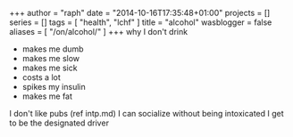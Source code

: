 +++
author = "raph"
date = "2014-10-16T17:35:48+01:00"
projects = []
series = []
tags = [ "health", "lchf" ]
title = "alcohol"
wasblogger = false
aliases = [ "/on/alcohol/" ]
+++
why I don't drink
* makes me dumb
* makes me slow
* makes me sick
* costs a lot
* spikes my insulin
* makes me fat


I don't like pubs (ref intp.md)
I can socialize without being intoxicated
I get to be the designated driver

